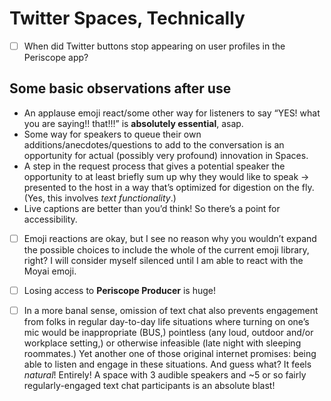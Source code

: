 # Twitter Spaces, Technically
- [ ] When did Twitter buttons stop appearing on user profiles in the Periscope app?

## Some basic observations after use
* An applause emoji react/some other way for listeners to say “YES! what you are saying!! that!!!” is **absolutely essential**, asap.
* Some way for speakers to queue their own additions/anecdotes/questions to add to the conversation is an opportunity for actual (possibly very profound) innovation in Spaces. 
* A step in the request process that gives a potential speaker the opportunity to at least briefly sum up why they would like to speak -> presented to the host in a way that’s optimized for digestion on the fly. (Yes, this involves *text functionality*.)
* Live captions are better than you’d think! So there’s a point for accessibility.

- [ ] Emoji reactions are okay, but I see no reason why you wouldn’t expand the possible choices to include the whole of the current emoji library, right? I will consider myself silenced until I am able to react with the Moyai emoji.

- [ ] Losing access to **Periscope Producer** is huge!

- [ ] In a more banal sense, omission of text chat also prevents engagement from folks in regular day-to-day life situations where turning on one’s mic  would be inappropriate (BUS,) pointless (any loud, outdoor and/or workplace setting,) or otherwise infeasible (late night with sleeping roommates.) Yet another one of those original internet promises: being able to listen and engage in these situations. And guess what? It feels *natural*! Entirely! A space with 3 audible speakers and ~5 or so fairly regularly-engaged text chat participants is an absolute blast!